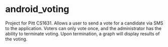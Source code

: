 # android_voting
Project for Pitt CS1631. Allows a user to send a vote for a candidate via SMS to the application. Voters can only vote once, and the administrator has the ability to terminate voting. Upon termination, a graph will display results of the voting.
